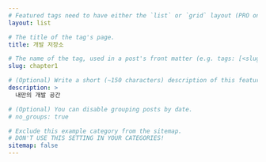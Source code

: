 ```yaml
---
# Featured tags need to have either the `list` or `grid` layout (PRO only).
layout: list

# The title of the tag's page.
title: 개발 저장소

# The name of the tag, used in a post's front matter (e.g. tags: [<slug>]).
slug: chapter1

# (Optional) Write a short (~150 characters) description of this featured tag.
description: >
  내만의 개발 공간

# (Optional) You can disable grouping posts by date.
# no_groups: true

# Exclude this example category from the sitemap.
# DON'T USE THIS SETTING IN YOUR CATEGORIES!
sitemap: false
---
```

